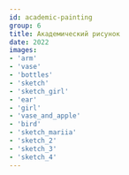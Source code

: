 ```yaml
---
id: academic-painting
group: 6
title: Академический рисунок
date: 2022
images:
- 'arm'
- 'vase'
- 'bottles'
- 'sketch'
- 'sketch_girl'
- 'ear'
- 'girl'
- 'vase_and_apple'
- 'bird'
- 'sketch_mariia'
- 'sketch_2'
- 'sketch_3'
- 'sketch_4'
---
```

